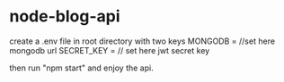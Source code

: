 # node-blog-api
create a .env file in root directory with two keys 
MONGODB = //set here mongodb url
SECRET_KEY = // set here jwt secret key

then run "npm start" and enjoy the api. 
